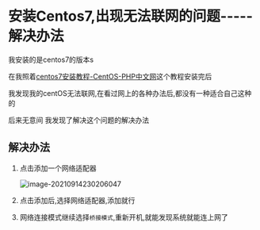 # 安装Centos7,出现无法联网的问题-----解决办法

我安装的是centos7的版本s

在我照着[centos7安装教程-CentOS-PHP中文网](https://www.php.cn/centos/472898.html)这个教程安装完后

我发现我的centOS无法联网,在看过网上的各种办法后,都没有一种适合自己这种的

后来无意间 我发现了解决这个问题的解决办法

## 解决办法

1. 点击添加一个网络适配器

   ![image-20210914230206047](https://gitee.com/IU_czx/images/raw/master/img/centos%E8%81%94%E7%BD%91.png)

2. 点击添加后,选择网络适配器,添加就行

3. 网络连接模式继续选择`桥接模式`,重新开机,就能发现系统就能连上网了